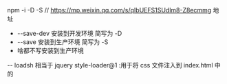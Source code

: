 npm -i -D -S
// https://mp.weixin.qq.com/s/qIbUEFS1SUdlm8-Z8ecmmg 地址

- --save-dev 安装到开发环境 简写为 -D
- --save 安装到生产环境 简写为 -S
- 啥都不写安装到生产环境

-- loadsh 相当于 jquery
style-loader@1 :用于将 css 文件注入到 index.html 中的<style>标签上
css-loader@3 :用于处理 css 文件，使得能在 js 文件中引入使用@import
webpack@4
webpack-cli@3
sass-loader@8:解析 sass 成 css
node-sass@4:是 sass-loader 的一个依赖项
postcss-loader@4: 是一个 css 预处理器,为 css3 的属性添加前缀,提前使用 css 新特性,实现 css 模块化,防止 css 样式冲突。
autoprefixer@9:
sass-resources-loader@2 :sass 的全局变量注入
mini-css-extract-plugin@0.9.0 把 css 从 js 中抽离出来 4 用这个 1-3 用 extract-text-webpack-plugin
webpack 模块的加载思路
加载 main.js=>执行 webpackBootstrap=>*webpack_require*入口模块=>执行模块=>有其他模块=>是=>*webpack_require*其他模块=>执行

module.rules 的参数:
use:为模块使用指定 loader,传入一个字符串数组,加载顺序从右往左
module.rules 的匹配规则:
{test:Conditaion}:匹配特定条件,一般提供正则表达式或正则表达式的数组,非必须
{include:Condition}:匹配特定条件,一般是提供一个字符串或者字符串数组,非必须
{include:Condition}:排除特定条件,一般是提供一个字符串或者字符串数组,非必须
{ and: [Condition] }：必须匹配数组中的所有条件
{ or: [Condition] }：匹配数组中任何一个条件
{ not: [Condition] }：必须排除这个条件

clean-webpack-plugin 有问题
